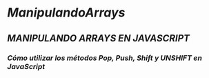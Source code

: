 # **_ManipulandoArrays_**

## **_MANIPULANDO ARRAYS EN JAVASCRIPT_**

### **_Cómo utilizar los métodos Pop, Push, Shift y UNSHIFT en JavaScript_**
